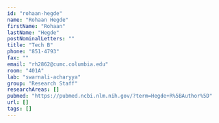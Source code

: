 ```yaml
---
id: "rohaan-hegde"
name: "Rohaan Hegde"
firstName: "Rohaan"
lastName: "Hegde"
postNominalLetters: ""
title: "Tech B"
phone: "851-4793"
fax: ""
email: "rh2862@cumc.columbia.edu"
room: "401A"
lab: "swarnali-acharyya"
group: "Research Staff"
researchAreas: []
pubmed: "https://pubmed.ncbi.nlm.nih.gov/?term=Hegde+R%5BAuthor%5D"
url: []
tags: []
---
```

